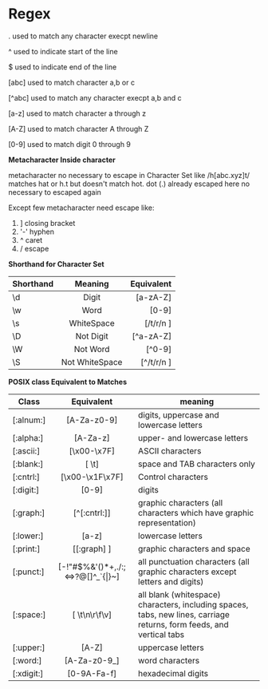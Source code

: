 

# Regex

. used to match any character execpt newline

^ used to indicate start of the line

$ used to indicate end of the line

[abc] used to match character a,b or c

[^abc] used to match any character execpt a,b and c

[a-z] used to match character a through z

[A-Z] used to match character A through Z

[0-9] used to match digit 0 through 9

**Metacharacter Inside character**

metacharacter no necessary to escape in Character Set like /h[abc.xyz]t/ matches hat or h.t but doesn't match hot. dot (.) already escaped here no necessary to escaped again   

Except few metacharacter need escape like:
1. ] closing bracket
2. '-' hyphen 
3.  ^ caret 
4.  / escape

**Shorthand for Character Set**

 Shorthand     | Meaning          | Equivalent       |
 --------------|:----------------:|-----------------:|
 \d            | Digit            |  [a-zA-Z]        |
 \w            | Word             |  [0-9]           |
 \s            | WhiteSpace       |  [/t/r/n ]       |
 \D            | Not Digit        |  [^a-zA-Z]       |
 \W            | Not Word         |  [^0-9]          |
 \S            | Not WhiteSpace   |  [^/t/r/n ]      |



**POSIX class	Equivalent to	Matches**

Class | Equivalent| meaning
------|:---------:|---------
[:alnum:]|	[A-Za-z0-9]	|digits, uppercase and lowercase letters
[:alpha:]|	[A-Za-z]	|upper- and lowercase letters
[:ascii:]|	[\x00-\x7F]	|ASCII characters
[:blank:] |	[ \t]	|space and TAB characters only
[:cntrl:]|	[\x00-\x1F\x7F]|	Control characters
[:digit:]|	[0-9]|	digits
[:graph:]|	[^[:cntrl:]]|	graphic characters (all characters which have graphic representation)
[:lower:]|	[a-z]|	lowercase letters
[:print:]|	[[:graph] ]|	graphic characters and space
[:punct:] |	[-!"#$%&'()*+,./:;<=>?@[]^_`{\|}~]	|all punctuation characters (all graphic characters except letters and digits)
[:space:] |	[ \t\n\r\f\v]	|all blank (whitespace) characters, including spaces, tabs, new lines, carriage returns, form feeds, and vertical tabs
[:upper:] |	[A-Z]	|uppercase letters
[:word:]|	[A-Za-z0-9_]	|word characters
[:xdigit:]|	[0-9A-Fa-f]	|hexadecimal digits